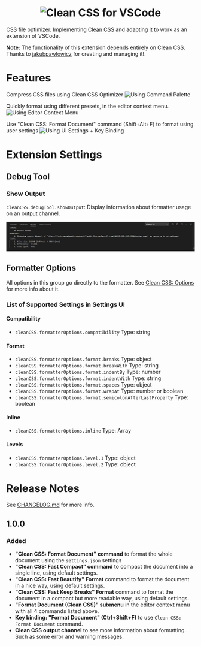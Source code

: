 <h1 style="text-align: center;">
    <img src="" alt="Clean CSS for VSCode" width="800px"/>
</h1>

CSS file optimizer. Implementing [Clean CSS](https://github.com/jakubpawlowicz/clean-css) and adapting it to work as an extension of VSCode. 

**Note:** The functionality of this extension depends entirely on Clean CSS. Thanks to [jakubpawlowicz](https://github.com/jakubpawlowicz) for creating and managing it!.

# Features

Compress CSS files using Clean CSS Optimizer
![Using Command Palette](images/commandPalette.gif)

Quickly format using different presets, in the editor context menu.
![Using Editor Context Menu](images/editorContextMenu.gif) 

Use "Clean CSS: Format Document" command (Shift+Alt+F) to format using user settings
![Using UI Settings + Key Binding](images/UISettings.gif)

# Extension Settings

## Debug Tool

### Show Output

`cleanCSS.debugTool.showOutput`: Display information about formatter usage on an output channel.

![Clean CSS: Debug Output Channel example](images\debugOutputExample.png)

## Formatter Options

All options in this group go directly to the formatter.
See [Clean CSS: Options]([https://link](https://github.com/jakubpawlowicz/clean-css#constructor-options)) for more info about it.

### List of Supported Settings in Settings UI

#### Compatibility

- `cleanCSS.formatterOptions.compatibility` Type: string

#### Format

- `cleanCSS.formatterOptions.format.breaks` Type: object
- `cleanCSS.formatterOptions.format.breakWith` Type: string
- `cleanCSS.formatterOptions.format.indentBy` Type: number
- `cleanCSS.formatterOptions.format.indentWith` Type: string
- `cleanCSS.formatterOptions.format.spaces` Type: object
- `cleanCSS.formatterOptions.format.wrapAt` Type: number or boolean
- `cleanCSS.formatterOptions.format.semicolonAfterLastProperty` Type: boolean

#### Inline

- `cleanCSS.formatterOptions.inline` Type: Array

#### Levels

- `cleanCSS.formatterOptions.level.1` Type: object
- `cleanCSS.formatterOptions.level.2` Type: object

# Release Notes
See [CHANGELOG.md](CHANGELOG.md) for more info.

## 1.0.0

### Added
 - **"Clean CSS: Format Document" command** to format the whole document using the `settings.json` settings
 - **"Clean CSS: Fast Compact" command** to compact the document into a single line, using default settings.
 - **"Clean CSS: Fast Beautify" Format** command to format the document in a nice way, using default settings.
 - **"Clean CSS: Fast Keep Breaks" Format** command to format the document in a compact but more readable way, using default settings.
 - **"Format Document (Clean CSS)" submenu** in the editor context menu with all 4 commands listed above.
 - **Key binding: "Format Document" (Ctrl+Shift+F)** to use `Clean CSS: Format Document` command.
 - **Clean CSS output channel** to see more information about formatting. Such as some error and warning messages.